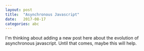 ```yaml
---
layout: post
title:  "Asynchronous Javascript"
date:   2017-08-17
categories: abc
---
```


I'm thinking about adding a new post here about the evolution of asynchronous javascript. Until that comes, maybe this will help.

<script src="https://gist.github.com/dyladan/467b096d1c46f4599ec5ddda5085e161.js"></script>

